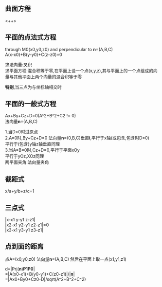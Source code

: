 ## 曲面方程
<++>
## 平面的点法式方程
through M0(x0,y0,z0) and perpendicular to **n**=(A,B,C)  
A(x-x0)+B(y-y0)+C(z-z0)=0  


求法向量:叉积  
求平面方程:混合积等于零,在平面上设一个点(x,y,z),其与平面上的一个点组成的向量与其他平面上两个向量的混合积等于零  

**特别**,当三点为与坐标轴相交时

 ## 平面的一般式方程
Ax+By+Cz+D=0(A^2+B^2+C2 != 0)  
法向量**n**=(A,B,C)

1.当D=0时过原点  
2.A=0时,By+Cz+D=0 法向量**n**=(0,B,C)垂直**i**,平行于x轴(或包含,包含时D=0)  
平行于(包含)y轴z轴垂直同理  
3.当A=B=0时,Cz+D=0,平行于平面xOy  
平行于yOz,XOz同理  
两平面夹角:法向量夹角  
## 截距式
x/a+y/b+z/c=1

## 三点式
|x-x1   y-y1    z-z1|  
|x2-x1  y2-y1    z2-z1|=0  
|x3-x1  y3-y1   z3-z1|  
## 点到面的距离
点A=(x0,y0,z0)
法向量**n**=(A,B,C)
然后在平面上取一点(x1,y1,z1)
  
d=|Prj(**n**)**P1P0**|  
 =|A(x0-x1)+B(y0-y1)+C(z0-z1)|/|**n**|  
 =|Ax0+By0+Cz0-D|/sqrt(A^2+B^2+C^2)

